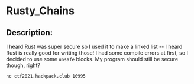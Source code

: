 
# Rusty_Chains
## Description:
I heard Rust was super secure so I used it to make a linked list -- I heard Rust is really good for writing those! I had some compile errors at first, so I decided to use some `unsafe` blocks. My program should still be secure though, right?

`nc ctf2021.hackpack.club 10995`

